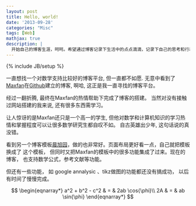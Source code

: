 ```yaml
---
layout: post
title: Hello, world!
date: '2013-09-28'
categories: "Misc"
tags: [Web]
mathjax: true
description: |
  开始自己的博客生涯，呵呵。希望通过博客记录下生活中的点点滴滴，记录下自己的思考和行动，并能和更多的人交流。
---
```

{% include JB/setup %}

一直想找一个对数学支持比较好的博客平台, 但一直都不如愿. 无意中看到了[Maxfan](http://blog.maxfan.org/)在[Github](https://github.com/)建立的博客, 啊哈, 这正是我一直寻找的博客平台。

经过一翻折腾, 最终在Maxfan的热情帮助下完成了博客的搭建。 当然对没有接触过网站搭建的我来说, 还有很多东西需学习。 

让人惊讶的是Maxfan还只是一个高一的学生, 但他对数学和计算机知识的学习热情和掌握程度可以让很多数学研究生都自叹不如。
自古英雄出少年, 这句话说的真没错。

看到另一个博客模板[晨旭园](http://www.mceiba.com/)，做的也非常好。页面布局更好看一点，自己就把模板换成了
这个模板， 但同时又把Maxfan的模板中的很多功能集成了过来。现在的博客， 也支持数学公式，参考文献等功能。

但还有一些功能， 如 google annalysic 、tikz做图的功能都还没有搞成功， 以后有时间了慢慢完成。




$$
  \begin{eqnarray*}
    a^2 + b^2 - c^2 & = & 2ab \cos{\phi}\\
    2A & = & ab \sin{\phi}
  \end{eqnarray*}
$$


